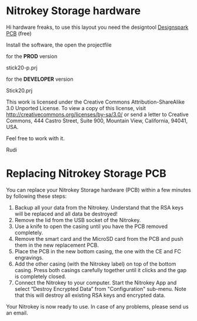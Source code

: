 Nitrokey Storage hardware
=========================

Hi hardware freaks,
to use this layout you need the designtool [Designspark PCB](http://www.designspark.com/) (free)

Install the software, the open the projectfile

for the **PROD** version

stick20-p.prj


for the **DEVELOPER** version

Stick20.prj

This work is licensed under the Creative Commons Attribution-ShareAlike 3.0 Unported License. 
To view a copy of this license, visit http://creativecommons.org/licenses/by-sa/3.0/ or send 
a letter to Creative Commons, 444 Castro Street, Suite 900, Mountain View, California, 94041, USA.

Feel free to work with it.

Rudi

# Replacing Nitrokey Storage PCB

You can replace your Nitrokey Storage hardware (PCB) within a few minutes by following these steps:

1. Backup all your data from the Nitrokey. Understand that the RSA keys will be replaced and all data be destroyed!
2. Remove the lid from the USB socket of the Nitrokey.
3. Use a knife to open the casing until you have the PCB removed completely.
4. Remove the smart card and the MicroSD card from the PCB and push them in the new replacement PCB.
5. Place the PCB in the new bottom casing, the one with the CE and FC engravings.
6. Add the other casing (with the Nitrokey label) on top of the bottom casing. Press both casings carefully together until it clicks and the gap is completely closed.
7. Connect the Nitrokey to your computer. Start the Nitrokey App and select “Destroy Encrypted Data” from "Configuration" sub-menu. Note that this will destroy all existing RSA keys and encrypted data.

Your Nitrokey is now ready to use. In case of any problems, please send us an email.

